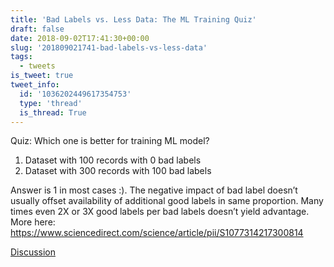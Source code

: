```yaml
---
title: 'Bad Labels vs. Less Data: The ML Training Quiz'
draft: false
date: 2018-09-02T17:41:30+00:00
slug: '201809021741-bad-labels-vs-less-data'
tags:
  - tweets
is_tweet: true
tweet_info:
  id: '1036202449617354753'
  type: 'thread'
  is_thread: True
---
```




Quiz: Which one is better for training ML model?

1. Dataset with 100 records with 0 bad labels
2. Dataset with 300 records with 100 bad labels

Answer is 1 in most cases :). The negative impact of bad label doesn’t usually offset availability of additional good labels in same proportion. Many times even 2X or 3X good labels per bad labels doesn’t yield advantage. More here: <https://www.sciencedirect.com/science/article/pii/S1077314217300814>

[Discussion](https://x.com/sytelus/status/1036202449617354753)
